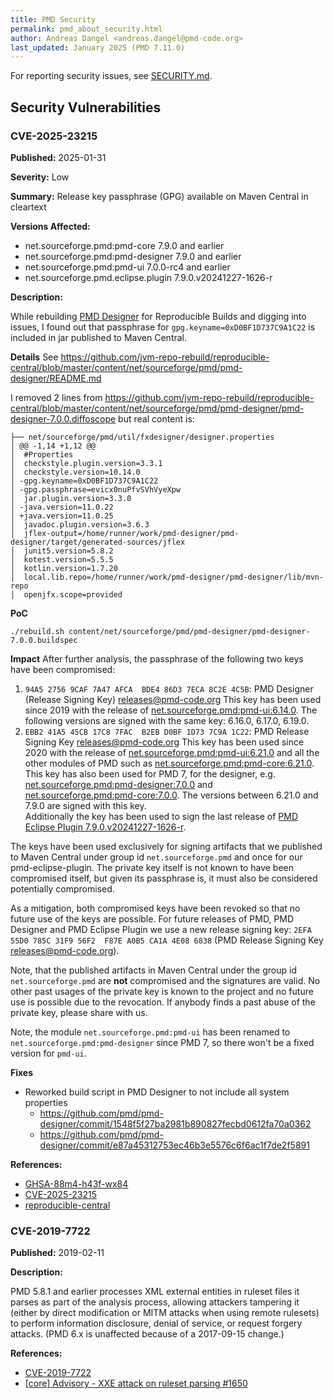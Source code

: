 ```yaml
---
title: PMD Security
permalink: pmd_about_security.html
author: Andreas Dangel <andreas.dangel@pmd-code.org>
last_updated: January 2025 (PMD 7.11.0)
---
```


For reporting security issues, see [SECURITY.md](https://github.com/pmd/pmd/blob/main/SECURITY.md).

## Security Vulnerabilities

### CVE-2025-23215
**Published:** 2025-01-31

**Severity:** Low

**Summary:** Release key passphrase (GPG) available on Maven Central in cleartext

**Versions Affected:**

* net.sourceforge.pmd:pmd-core 7.9.0 and earlier
* net.sourceforge.pmd:pmd-designer 7.9.0 and earlier
* net.sourceforge.pmd:pmd-ui 7.0.0-rc4 and earlier
* net.sourceforge.pmd.eclipse.plugin 7.9.0.v20241227-1626-r

**Description:**

While rebuilding [PMD Designer](https://github.com/pmd/pmd-designer) for Reproducible Builds and digging into issues,
I found out that passphrase for `gpg.keyname=0xD0BF1D737C9A1C22` is included in jar published to Maven Central.

**Details**
See https://github.com/jvm-repo-rebuild/reproducible-central/blob/master/content/net/sourceforge/pmd/pmd-designer/README.md

I removed 2 lines from https://github.com/jvm-repo-rebuild/reproducible-central/blob/master/content/net/sourceforge/pmd/pmd-designer/pmd-designer-7.0.0.diffoscope
but real content is:

```
├── net/sourceforge/pmd/util/fxdesigner/designer.properties
│ @@ -1,14 +1,12 @@
│  #Properties
│  checkstyle.plugin.version=3.3.1
│  checkstyle.version=10.14.0
│ -gpg.keyname=0xD0BF1D737C9A1C22
│ -gpg.passphrase=evicx0nuPfvSVhVyeXpw
│  jar.plugin.version=3.3.0
│ -java.version=11.0.22
│ +java.version=11.0.25
│  javadoc.plugin.version=3.6.3
│  jflex-output=/home/runner/work/pmd-designer/pmd-designer/target/generated-sources/jflex
│  junit5.version=5.8.2
│  kotest.version=5.5.5
│  kotlin.version=1.7.20
│  local.lib.repo=/home/runner/work/pmd-designer/pmd-designer/lib/mvn-repo
│  openjfx.scope=provided
```

**PoC**
```
./rebuild.sh content/net/sourceforge/pmd/pmd-designer/pmd-designer-7.0.0.buildspec
```

**Impact**
After further analysis, the passphrase of the following two keys have been compromised:

1. `94A5 2756 9CAF 7A47 AFCA  BDE4 86D3 7ECA 8C2E 4C5B`: PMD Designer (Release Signing Key) <releases@pmd-code.org>
   This key has been used since 2019 with the release of [net.sourceforge.pmd:pmd-ui:6.14.0](https://repo.maven.apache.org/maven2/net/sourceforge/pmd/pmd-ui/6.14.0/).
   The following versions are signed with the same key: 6.16.0, 6.17.0, 6.19.0.
2. `EBB2 41A5 45CB 17C8 7FAC  B2EB D0BF 1D73 7C9A 1C22`: PMD Release Signing Key <releases@pmd-code.org>
   This key has been used since 2020 with the release of [net.sourceforge.pmd:pmd-ui:6.21.0](https://repo.maven.apache.org/maven2/net/sourceforge/pmd/pmd-ui/6.21.0/)
   and all the other modules of PMD such as [net.sourceforge.pmd:pmd-core:6.21.0](https://repo.maven.apache.org/maven2/net/sourceforge/pmd/pmd-core/6.21.0/).  
   This key has also been used for PMD 7, for the designer, e.g. [net.sourceforge.pmd:pmd-designer:7.0.0](https://repo.maven.apache.org/maven2/net/sourceforge/pmd/pmd-designer/7.0.0/)
   and [net.sourceforge.pmd:pmd-core:7.0.0](https://repo.maven.apache.org/maven2/net/sourceforge/pmd/pmd-core/7.0.0/).
   The versions between 6.21.0 and 7.9.0 are signed with this key.  
   Additionally the key has been used to sign the last release of [PMD Eclipse Plugin 7.9.0.v20241227-1626-r](https://github.com/pmd/pmd-eclipse-plugin/releases/tag/7.9.0.v20241227-1626-r).

The keys have been used exclusively for signing artifacts that we published to Maven Central under group
id `net.sourceforge.pmd` and once for our pmd-eclipse-plugin. The private key itself is not known to have
been compromised itself, but given its passphrase is, it must also be considered potentially compromised.

As a mitigation, both compromised keys have been revoked so that no future use of the keys are possible.
For future releases of PMD, PMD Designer and PMD Eclipse Plugin we use a new release signing key:
`2EFA 55D0 785C 31F9 56F2  F87E A0B5 CA1A 4E08 6838` (PMD Release Signing Key <releases@pmd-code.org>).

Note, that the published artifacts in Maven Central under the group id `net.sourceforge.pmd` are **not**
compromised and the signatures are valid. No other past usages of the private key is known to the project
and no future use is possible due to the revocation. If anybody finds a past abuse of the private key,
please share with us.

Note, the module `net.sourceforge.pmd:pmd-ui` has been renamed to `net.sourceforge.pmd:pmd-designer` since PMD 7,
so there won't be a fixed version for `pmd-ui`.

**Fixes**
* Reworked build script in PMD Designer to not include all system properties
    * https://github.com/pmd/pmd-designer/commit/1548f5f27ba2981b890827fecbd0612fa70a0362
    * https://github.com/pmd/pmd-designer/commit/e87a45312753ec46b3e5576c6f6ac1f7de2f5891


**References:**
* [GHSA-88m4-h43f-wx84](https://github.com/pmd/pmd/security/advisories/GHSA-88m4-h43f-wx84)
* [CVE-2025-23215](https://www.cve.org/CVERecord?id=CVE-2025-23215)
* [reproducible-central](https://github.com/jvm-repo-rebuild/reproducible-central?tab=readme-ov-file#reproducible-builds-for-maven-central-repository)



### CVE-2019-7722
**Published:** 2019-02-11

**Description:**

PMD 5.8.1 and earlier processes XML external entities in ruleset files it parses as part of the analysis process,
allowing attackers tampering it (either by direct modification or MITM attacks when using remote rulesets)
to perform information disclosure, denial of service, or request forgery attacks. (PMD 6.x is unaffected
because of a 2017-09-15 change.)

**References:**
* [CVE-2019-7722](https://www.cve.org/CVERecord?id=CVE-2019-7722)
* [[core] Advisory - XXE attack on ruleset parsing #1650](https://github.com/pmd/pmd/issues/1650)
